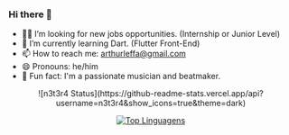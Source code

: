 ### Hi there 👋

- 👨‍💻 I’m looking for new jobs opportunities. (Internship or Junior Level)
- 🌱 I’m currently learning Dart. (Flutter Front-End)
- 📫 How to reach me: arthurleffa@gmail.com
- 😄 Pronouns: he/him
- 🎵 Fun fact: I'm a passionate musician and beatmaker. 

<div align="center"> 
![n3t3r4 Status](https://github-readme-stats.vercel.app/api?username=n3t3r4&show_icons=true&theme=dark)

[![Top Linguagens](https://github-readme-stats.vercel.app/api/top-langs/?username=n3t3r4&layout=compact&theme=dark)](https://github.com/n3t3r4/github-readme-stats)
</div>

